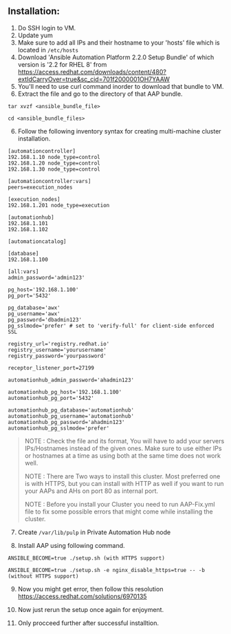 ## Installation:

1. Do SSH login to VM.
2. Update yum
3. Make sure to add all IPs and their hostname to your 'hosts' file which is located in ```/etc/hosts```
4. Download 'Ansible Automation Platform 2.2.0 Setup Bundle' of which version is '2.2 for RHEL 8' from https://access.redhat.com/downloads/content/480?extIdCarryOver=true&sc_cid=701f2000001OH7YAAW
5. You'll need to use curl command inorder to download that bundle to VM.
6. Extract the file and go to the directory of that AAP bundle.
```
tar xvzf <ansible_bundle_file>
```
```
cd <ansible_bundle_files>
```
6. Follow the following inventory syntax for creating multi-machine cluster installation. 
```
[automationcontroller]
192.168.1.10 node_type=control
192.168.1.20 node_type=control
192.168.1.30 node_type=control

[automationcontroller:vars]
peers=execution_nodes

[execution_nodes]
192.168.1.201 node_type=execution

[automationhub]
192.168.1.101
192.168.1.102

[automationcatalog]

[database]
192.168.1.100

[all:vars]
admin_password='admin123'

pg_host='192.168.1.100'
pg_port='5432'

pg_database='awx'
pg_username='awx'
pg_password='dbadmin123'
pg_sslmode='prefer' # set to 'verify-full' for client-side enforced SSL

registry_url='registry.redhat.io'
registry_username='yourusername'
registry_password='yourpassword'

receptor_listener_port=27199

automationhub_admin_password='ahadmin123'

automationhub_pg_host='192.168.1.100'
automationhub_pg_port='5432'

automationhub_pg_database='automationhub'
automationhub_pg_username='automationhub'
automationhub_pg_password='ahadmin123'
automationhub_pg_sslmode='prefer'

```

> NOTE : Check the file and its format, You will have to add your servers IPs/Hostnames instead of the given ones. Make sure to use either IPs or hostnames at a time as using both at the same time does not work well.
> 
> NOTE : There are Two ways to install this cluster. Most preferred one is with HTTPS, but you can install with HTTP as well if you want to run your AAPs and AHs on port 80 as internal port.
> 
> NOTE : Before you install your Cluster you need to run AAP-Fix.yml file to fix some possible errors that might come while installing the cluster.

7. Create ```/var/lib/pulp``` in Private Automation Hub node

8. Install AAP using following command.
```
ANSIBLE_BECOME=true ./setup.sh (with HTTPS support)
``` 
```
ANSIBLE_BECOME=true ./setup.sh -e nginx_disable_https=true -- -b (without HTTPS support)
```

9. Now you might get error, then follow this resolution
https://access.redhat.com/solutions/6970135

10. Now just rerun the setup once again for enjoyment.

11. Only procceed further after successful installtion.
